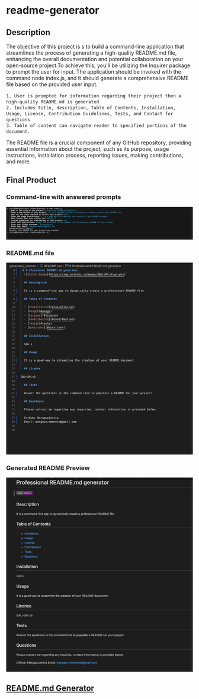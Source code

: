 # readme-generator

## Description

The objective of this project is s to build a command-line application that streamlines the process of generating a high-quality README.md file, enhancing the overall documentation and potential collaboration on your open-source project.To achieve this, you'll be utilizing the Inquirer package to prompt the user for input. The application should be invoked with the command node index.js, and it should generate a comprehensive README file based on the provided user input.

    1. User is prompted for information regarding their project then a high-quality README.md is generated 
    2. Includes title, description, Table of Contents, Installation, Usage, License, Contribution Guidelines, Tests, and Contact for questions
    3. Table of content can navigate reader to specified portions of the document.   

 The README file is a crucial component of any GitHub repository, providing essential information about the project, such as its purpose, usage instructions, installation process, reporting issues, making contributions, and more.


## Final Product
### Command-line with answered prompts
![command-line with answered prompts](./assests/images/answeredPrompts.png)

### README.md file 
![README.md file ](./assests/images/readME-file.png)

### Generated README Preview
![Generated README Preview](./assests/images/generatedREADME.png)


## [README.md Generator](https://margauxjenica.github.io/readme-generator/)